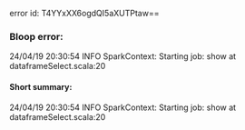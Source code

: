 error id: T4YYxXX6ogdQI5aXUTPtaw==
### Bloop error:

24/04/19 20:30:54 INFO SparkContext: Starting job: show at dataframeSelect.scala:20
#### Short summary: 

24/04/19 20:30:54 INFO SparkContext: Starting job: show at dataframeSelect.scala:20